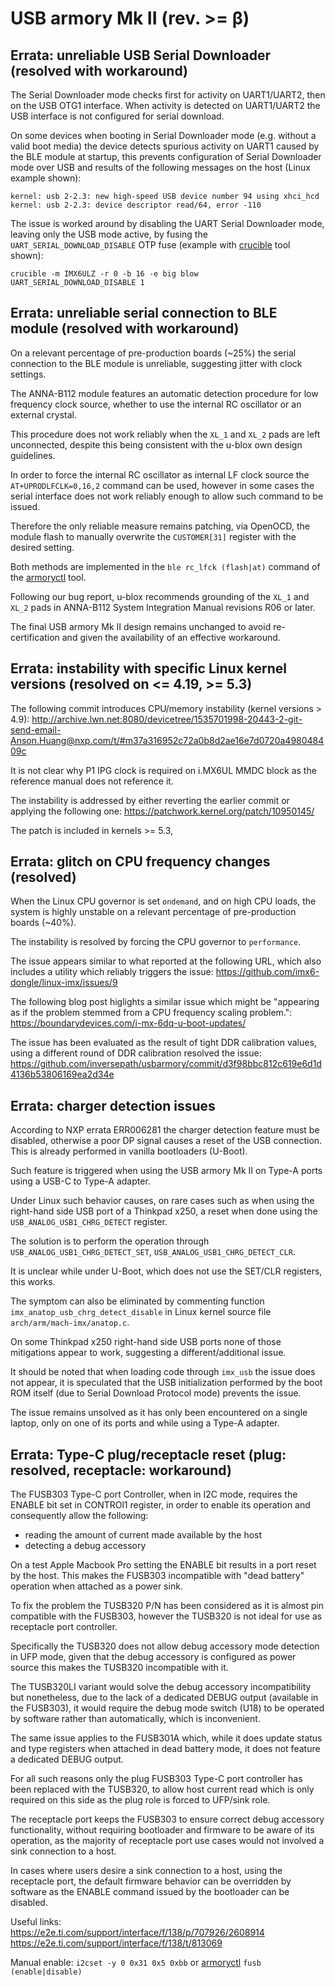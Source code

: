 USB armory Mk II (rev. >= β)
============================

Errata: unreliable USB Serial Downloader (resolved with workaround)
-------------------------------------------------------------------

The Serial Downloader mode checks first for activity on UART1/UART2, then on
the USB OTG1 interface. When activity is detected on UART1/UART2 the USB
interface is not configured for serial download.

On some devices when booting in Serial Downloader mode (e.g. without a valid
boot media) the device detects spurious activity on UART1 caused by the BLE
module at startup, this prevents configuration of Serial Downloader mode over
USB and results of the following messages on the host (Linux example shown):

```
kernel: usb 2-2.3: new high-speed USB device number 94 using xhci_hcd
kernel: usb 2-2.3: device descriptor read/64, error -110
```

The issue is worked around by disabling the UART Serial Downloader mode,
leaving only the USB mode active, by fusing the `UART_SERIAL_DOWNLOAD_DISABLE`
OTP fuse (example with [crucible](https://github.com/inversepath/crucible) tool
shown):

```
crucible -m IMX6ULZ -r 0 -b 16 -e big blow UART_SERIAL_DOWNLOAD_DISABLE 1
```

Errata: unreliable serial connection to BLE module (resolved with workaround)
-----------------------------------------------------------------------------

On a relevant percentage of pre-production boards (~25%) the serial connection
to the BLE module is unreliable, suggesting jitter with clock settings.

The ANNA-B112 module features an automatic detection procedure for low
frequency clock source, whether to use the internal RC oscillator or an
external crystal.

This procedure does not work reliably when the `XL_1` and `XL_2` pads are left
unconnected, despite this being consistent with the u-blox own design
guidelines.

In order to force the internal RC oscillator as internal LF clock source the
`AT+UPRODLFCLK=0,16,2` command can be used, however in some cases the serial
interface does not work reliably enough to allow such command to be issued.

Therefore the only reliable measure remains patching, via OpenOCD, the module
flash to manually overwrite the `CUSTOMER[31]` register with the desired
setting.

Both methods are implemented in the `ble rc_lfck (flash|at)` command of the
[armoryctl](https://github.com/inversepath/armoryctl) tool.

Following our bug report, u-blox recommends grounding of the `XL_1` and `XL_2`
pads in ANNA-B112 System Integration Manual revisions R06 or later.

The final USB armory Mk II design remains unchanged to avoid re-certification
and given the availability of an effective workaround.

Errata: instability with specific Linux kernel versions (resolved on <= 4.19, >= 5.3)
-------------------------------------------------------------------------------------

The following commit introduces CPU/memory instability (kernel versions > 4.9):
  http://archive.lwn.net:8080/devicetree/1535701998-20443-2-git-send-email-Anson.Huang@nxp.com/t/#m37a316952c72a0b8d2ae16e7d0720a498048409c

It is not clear why P1 IPG clock is required on i.MX6UL MMDC block as the
reference manual does not reference it.

The instability is addressed by either reverting the earlier commit or applying
the following one:
  https://patchwork.kernel.org/patch/10950145/

The patch is included in kernels >= 5.3,

Errata: glitch on CPU frequency changes (resolved)
--------------------------------------------------

When the Linux CPU governor is set `ondemand`, and on high CPU loads, the
system is highly unstable on a relevant percentage of pre-production boards
(~40%).

The instability is resolved by forcing the CPU governor to `performance`.

The issue appears similar to what reported at the following URL, which also
includes a utility which reliably triggers the issue:
  https://github.com/imx6-dongle/linux-imx/issues/9

The following blog post higlights a similar issue which might be "appearing as
if the problem stemmed from a CPU frequency scaling problem.":
  https://boundarydevices.com/i-mx-6dq-u-boot-updates/

The issue has been evaluated as the result of tight DDR calibration values,
using a different round of DDR calibration resolved the issue:
  https://github.com/inversepath/usbarmory/commit/d3f98bbc812c619e6d1d4136b53806169ea2d34e

Errata: charger detection issues
--------------------------------

According to NXP errata ERR006281 the charger detection feature must be
disabled, otherwise a poor DP signal causes a reset of the USB connection. This
is already performed in vanilla bootloaders (U-Boot).

Such feature is triggered when using the USB armory Mk II on Type-A ports using
a USB-C to Type-A adapter.

Under Linux such behavior causes, on rare cases such as when using the
right-hand side USB port of a Thinkpad x250, a reset when done using the
`USB_ANALOG_USB1_CHRG_DETECT` register.

The solution is to perform the operation through
`USB_ANALOG_USB1_CHRG_DETECT_SET`, `USB_ANALOG_USB1_CHRG_DETECT_CLR`.

It is unclear while under U-Boot, which does not use the SET/CLR registers,
this works.

The symptom can also be eliminated by commenting function
`imx_anatop_usb_chrg_detect_disable` in Linux kernel source file
`arch/arm/mach-imx/anatop.c`.

On some Thinkpad x250 right-hand side USB ports none of those mitigations
appear to work, suggesting a different/additional issue.

It should be noted that when loading code through `imx_usb` the issue does not
appear, it is speculated that the USB initialization performed by the boot ROM
itself (due to Serial Download Protocol mode) prevents the issue.

The issue remains unsolved as it has only been encountered on a single laptop,
only on one of its ports and while using a Type-A adapter.

Errata: Type-C plug/receptacle reset (plug: resolved, receptacle: workaround)
-----------------------------------------------------------------------------

The FUSB303 Type-C port Controller, when in I2C mode, requires the ENABLE bit
set in CONTROl1 register, in order to enable its operation and consequently
allow the following:

  * reading the amount of current made available by the host
  * detecting a debug accessory

On a test Apple Macbook Pro setting the ENABLE bit results in a port reset by
the host. This makes the FUSB303 incompatible with "dead battery" operation
when attached as a power sink.

To fix the problem the TUSB320 P/N has been considered as it is almost pin
compatible with the FUSB303, however the TUSB320 is not ideal for use as
receptacle port controller.

Specifically the TUSB320 does not allow debug accessory mode detection in UFP
mode, given that the debug accessory is configured as power source this makes
the TUSB320 incompatible with it.

The TUSB320LI variant would solve the debug accessory incompatibility but
nonetheless, due to the lack of a dedicated DEBUG output (available in the
FUSB303), it would require the debug mode switch (U18) to be operated by
software rather than automatically, which is inconvenient.

The same issue applies to the FUSB301A which, while it does update status and
type registers when attached in dead battery mode, it does not feature a
dedicated DEBUG output.

For all such reasons only the plug FUSB303 Type-C port controller has been
replaced with the TUSB320, to allow host current read which is only required on
this side as the plug role is forced to UFP/sink role.

The receptacle port keeps the FUSB303 to ensure correct debug accessory
functionality, without requiring bootloader and firmware to be aware of its
operation, as the majority of receptacle port use cases would not involved a
sink connection to a host.

In cases where users desire a sink connection to a host, using the receptacle
port, the default firmware behavior can be overridden by software as the ENABLE
command issued by the bootloader can be disabled.

Useful links:  
https://e2e.ti.com/support/interface/f/138/p/707926/2608914  
https://e2e.ti.com/support/interface/f/138/t/813069

Manual enable:
`i2cset -y 0 0x31 0x5 0xbb` or
 [armoryctl](https://github.com/inversepath/armoryctl) `fusb (enable|disable)`
